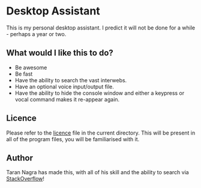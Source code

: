 # Desktop Assistant
This is my personal desktop assistant. I predict it will not be done for a while - perhaps a year or two.

## What would I like this to do?
- Be awesome
- Be fast
- Have the ability to search the vast interwebs.
- Have an optional voice input/output file.
- Have the ability to hide the console window and either a keypress or vocal command makes it re-appear again.

## Licence
Please refer to the [licence](LICENSE) file in the current directory. This will be present in all of the program files, you will be familiarised with it.

## Author
Taran Nagra has made this, with all of his skill and the ability to search via [StackOverflow](https://stackoverflow.com)!
